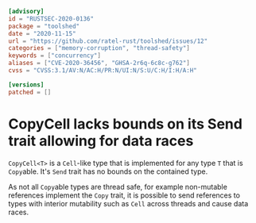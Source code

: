 ```toml
[advisory]
id = "RUSTSEC-2020-0136"
package = "toolshed"
date = "2020-11-15"
url = "https://github.com/ratel-rust/toolshed/issues/12"
categories = ["memory-corruption", "thread-safety"]
keywords = ["concurrency"]
aliases = ["CVE-2020-36456", "GHSA-2r6q-6c8c-g762"]
cvss = "CVSS:3.1/AV:N/AC:H/PR:N/UI:N/S:U/C:H/I:H/A:H"

[versions]
patched = []
```

# CopyCell lacks bounds on its Send trait allowing for data races

`CopyCell<T>` is a `Cell`-like type that is implemented for any type `T` that
is `Copy`able. It's `Send` trait has no bounds on the contained type.

As not all `Copy`able types are thread safe, for example non-mutable references
implement the `Copy` trait, it is possible to send references to types with
interior mutability such as `Cell` across threads and cause data races.
